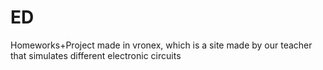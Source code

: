 # ED
Homeworks+Project made in vronex, which is a site made by our teacher that simulates different electronic circuits
